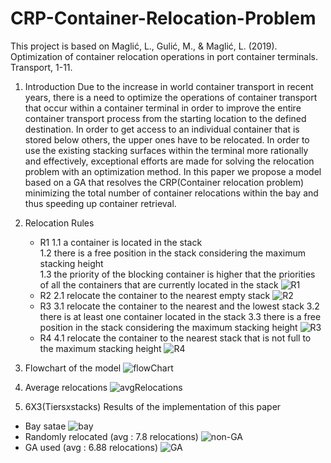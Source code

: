 # CRP-Container-Relocation-Problem
 
This project is based on Maglić, L., Gulić, M., & Maglić, L. (2019). Optimization of container relocation operations in port container terminals. Transport, 1-11.

1. Introduction
Due to the increase in world container transport in recent years, there is a need to optimize the operations of container transport that occur within a container terminal in order to improve the entire container transport process from the starting location to the defined destination. In order to get access to an individual container that is stored below others, the upper ones have to be relocated. In order to use the existing stacking surfaces within the terminal more rationally and effectively, exceptional efforts are made for solving the relocation problem with an optimization method. In this paper we propose a model based on a GA that resolves the CRP(Container relocation problem) minimizing the total number of container relocations within the bay and thus speeding up container retrieval.

2. Relocation Rules
   - R1
       1.1 a container is located in the stack  
       1.2 there is a free position in the stack considering the maximum stacking height  
       1.3 the priority of the blocking container is higher that the priorities of all the containers that are currently located in the stack
       ![R1](https://user-images.githubusercontent.com/54901021/74013311-7e0c1380-49cf-11ea-8014-a71de371b80f.PNG)
    - R2
       2.1 relocate the container to the nearest empty stack
       ![R2](https://user-images.githubusercontent.com/54901021/74013312-7ea4aa00-49cf-11ea-9127-51205da096ce.PNG)
    - R3
       3.1 relocate the container to the nearest and the lowest stack
       3.2 there is at least one container located in the stack
       3.3 there is a free position in the stack considering the maximum stacking height
       ![R3](https://user-images.githubusercontent.com/54901021/74013313-7f3d4080-49cf-11ea-8062-5b50b032f640.PNG)
    - R4
       4.1 relocate the container to the nearest stack that is not full to the maximum stacking height
       ![R4](https://user-images.githubusercontent.com/54901021/74013310-7d737d00-49cf-11ea-8bc3-5538bdb237a1.PNG)
3. Flowchart of the model
![flowChart](https://user-images.githubusercontent.com/54901021/74013323-87957b80-49cf-11ea-851c-2dcc049d01c5.PNG)
4. Average relocations
![avgRelocations](https://user-images.githubusercontent.com/54901021/74013326-882e1200-49cf-11ea-82dc-202cb2a1d874.PNG)
5. 6X3(Tiersxstacks) Results of the implementation of this paper 
- Bay satae
![bay](https://user-images.githubusercontent.com/54901021/74013966-02ab6180-49d1-11ea-97ca-b084c201fbac.PNG)
- Randomly relocated (avg : 7.8 relocations)
![non-GA](https://user-images.githubusercontent.com/54901021/74013320-849a8b00-49cf-11ea-8eb3-1f92899d2de0.png)
- GA used (avg : 6.88 relocations)
![GA](https://user-images.githubusercontent.com/54901021/74012256-24a2e500-49cd-11ea-84c5-c46f48d1643f.png)
  
